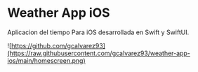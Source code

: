 # Weather App iOS

Aplicacion del tiempo Para iOS desarrollada en Swift y SwiftUI.

![https://github.com/gcalvarez93](https://raw.githubusercontent.com/gcalvarez93/weather-app-ios/main/homescreen.png)
